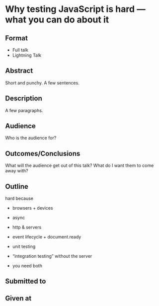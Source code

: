# Why testing JavaScript is hard &mdash; what you can do about it

## Format

* Full talk
* Lightning Talk

## Abstract
Short and punchy.  A few sentences.

## Description
A few paragraphs.

## Audience
Who is the audience for?

## Outcomes/Conclusions
What will the audience get out of this talk? What do I want them to come
away with?

## Outline

hard because
- browsers + devices
- async
- http & servers
- event lifecycle + document.ready

- unit testing
- “integration testing” without the server
- you need both

## Submitted to


## Given at
